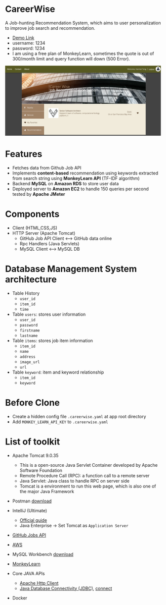 # CareerWise
A Job-hunting Recommendation System, which aims to user personalization to improve job search and recommendation.
* [Demo Link](http://18.216.12.121/careerWise/)
* username: 1234
* password: 1234
* I am using a free plan of MonkeyLearn, sometimes the quote is out of 300/month limit and query function will down (500 Error).

![GitHub Logo](https://github.com/HanmeiTang/packaging_tutorial/blob/master/screenshot.png)

# Features
* Fetches data from Github Job API
* Implements **content-based** recommendation using keywords extracted from search string using **MonkeyLearn API** (TF-IDF algorithm)
* Backend **MySQL** on **Amazon RDS** to store user data
* Deployed server to **Amazon EC2** to handle 150 queries per second tested by **Apache JMeter**

# Components
* Client (HTML,CSS,JS)
* HTTP Server (Apache Tomcat)
    * GitHub Job API Client <--> GitHub data online
    * Rpc Handlers (Java Servlets)
    * MySQL Client <--> MySQL DB

# Database Management System architecture
* Table History
   * `user_id`
   * `item_id`
   * `time`
* Table `users`: stores user information
   * `user_id`
   * `password`
   * `firstname`
   * `lastname` 
* Table `items`: stores job item information
   * `item_id`
   * `name`
   * `address`
   * `image_url`
   * `url`
* Table `keyword`: item and keyword relationship
    * `item_id`
    * `keyword`

# Before Clone
* Create a hidden config file `.careerwise.yaml` at app root directory
* Add `MONKEY_LEARN_API_KEY` to `.careerwise.yaml`

# List of toolkit
* Apache Tomcat 9.0.35
    * This is a open-source Java Servlet Container developed by Apache Software Foundation
    * Remote Procedure Call (RPC): a function call to a remote server
    * Java Servlet: Java class to handle RPC on server side
    * Tomcat is a environment to run this web page, which is also one of the major Java Framework
    
* Postman [download](https://www.postman.com/downloads/)
* IntelliJ (Ultimate)
    * [Official guide](https://www.jetbrains.com/help/idea/configuring-and-managing-application-server-integration.html#76331)
    * Java Enterprise -> Set Tomcat as `Application Server`
* [GitHub Jobs API](https://jobs.github.com/api)
* [AWS](http://aws.amazon.com)
* MySQL Workbench [download](https://dev.mysql.com/downloads/workbench/)
* [MonkeyLearn](https://app.monkeylearn.com/accounts/register/)
* Core JAVA APIs
   * [Apache Http Client](https://hc.apache.org/httpcomponents-client-ga/)
   * [Java Database Connectivity (JDBC)](https://dev.mysql.com/doc/connector-j/5.1/en/connector-j-usagenotes-connect-drivermanager.html), [connect](https://dev.mysql.com/doc/connector-j/8.0/en/connector-j-usagenotes-connect-drivermanager.html)
* Docker
